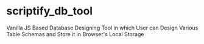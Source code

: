 # scriptify_db_tool
Vanilla JS Based Database Designing Tool in which User can Design Various Table Schemas and Store it in Browser's Local Storage
